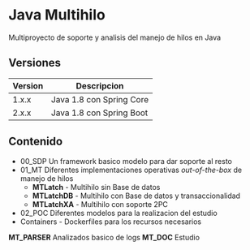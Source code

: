 # Java Multihilo

Multiproyecto de soporte y analisis del manejo de hilos en Java

## Versiones

| Version | Descripcion              |
|---------|--------------------------|
| 1.x.x   | Java 1.8 con Spring Core |
| 2.x.x   | Java 1.8 con Spring Boot |

## Contenido

- 00_SDP Un framework basico modelo para dar soporte al resto
- 01_MT  Diferentes implementaciones operativas _out-of-the-box_ de manejo de hilos
  - **MTLatch** - Multihilo sin Base de datos
  - **MTLatchDB** - Multihilo con Base de datos y transaccionalidad
  - **MTLatchXA** - Multihilo con soporte 2PC
- 02_POC Diferentes modelos para la realizacion del estudio
- Containers - Dockerfiles para los recursos necesarios 

**MT_PARSER** Analizados basico de logs
**MT_DOC**    Estudio 


